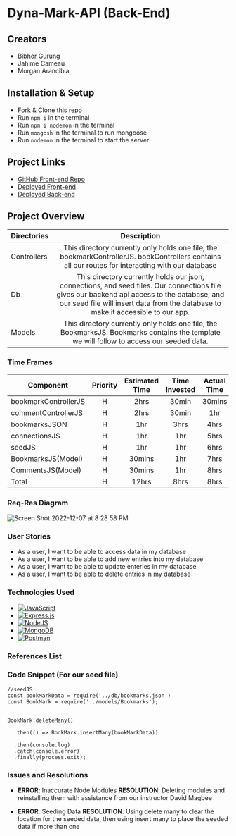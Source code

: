 # Dyna-Mark-API (Back-End)

## Creators
- Bibhor Gurung
- Jahime Cameau
- Morgan Arancibia

## Installation & Setup
- Fork & Clone this repo
- Run `npm i` in the terminal
- Run `npm i nodemon` in the terminal
- Run `mongosh` in the terminal to run mongoose 
- Run `nodemon` in the terminal to start the server

## Project Links
- [GitHub Front-end Repo](https://github.com/jahime001/dyna-mark)
- [Deployed Front-end](https://dyna-mark.vercel.app/)
- [Deployed Back-end](https://dyna-mark.fly.dev/api/bookmark)

## Project Overview

| Directories | Description | 
| --- | :---: |  
| Controllers | This directory currently only holds one file, the bookmarkControllerJS. bookControllers contains all our routes for interacting with our database  | 
| Db | This directory currently holds our json, connections, and seed files. Our connections file gives our backend api access to the database, and our seed file will insert data from the database to make it accessible to our app. | 
| Models | This directory currently only holds one file, the BookmarksJS. Bookmarks contains the template we will follow to access our seeded data. | 

### Time Frames

| Component | Priority | Estimated Time | Time Invested | Actual Time |
| --- | :---: |  :---: | :---: | :---: |
| bookmarkControllerJS | H | 2hrs| 30min | 30mins |
| commentControllerJS | H | 2hrs | 30min | 1hr |
| bookmarksJSON | H | 1hr | 3hrs | 4hrs | 
| connectionsJS | H | 1hr | 1hr | 5hrs |
| seedJS | H | 1hr | 1hr | 6hrs |
| BookmarksJS(Model) | H | 30mins | 1hr | 7hrs |
| CommentsJS(Model) | H | 30mins | 1hr | 8hrs |
| Total | H | 12hrs| 8hrs | 8hrs |

### Req-Res Diagram
![Screen Shot 2022-12-07 at 8 28 58 PM](https://user-images.githubusercontent.com/108837222/207635273-987a4e0b-9e9e-40c0-ad05-e74f6db9c650.png)

### User Stories
- As a user, I want to be able to access data in my database
- As a user, I want to be able to add new entries into my database
- As a user, I want to be able to update enteries in my database
- As a user, I want to be able to delete entries in my database

### Technologies Used
- [![JavaScript](https://img.shields.io/badge/javascript-%23323330.svg?style=for-the-badge&logo=javascript&logoColor=%23F7DF1E)]()
- [![Express.js](https://img.shields.io/badge/express.js-%23404d59.svg?style=for-the-badge&logo=express&logoColor=%2361DAFB)]()
- [![NodeJS](https://img.shields.io/badge/node.js-6DA55F?style=for-the-badge&logo=node.js&logoColor=white)]()
- [![MongoDB](https://img.shields.io/badge/MongoDB-%234ea94b.svg?style=for-the-badge&logo=mongodb&logoColor=white)]()
- [![Postman](https://img.shields.io/badge/Postman-FF6C37?style=for-the-badge&logo=postman&logoColor=white)]()

### References List

### Code Snippet (For our seed file)

```
//seedJS
const bookMarkData = require('../db/bookmarks.json')
const BookMark = require('../models/Bookmarks');


BookMark.deleteMany()

  .then(() => BookMark.insertMany(bookMarkData))

  .then(console.log)
  .catch(console.error)
  .finally(process.exit);
```

### Issues and Resolutions
- **ERROR**: Inaccurate Node Modules
**RESOLUTION**: Deleting modules and reinstalling them with assistance from our instructor David Magbee

- **ERROR**: Seeding Data
**RESOLUTION**: Using delete many to clear the location for the seeded data, then using insert many to place the seeded data if more than one
